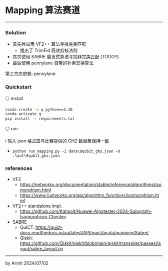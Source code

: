 # Mapping 算法赛道

----

### Solution

- 首先尝试用 VF2++ 算法寻找完美匹配
  - 提出了 TrimFid 高效剪枝法则
- 其次使用 SABRE 启发式算法寻找非完美匹配 (TODO!!)
- 最后使用 pennylane 自带的朴素交换算法

第三方库依赖: pennylane


### Quickstart

⚪ install

```sh
conda create -n q python==3.10
conda activate q
pip install -r requirements.txt
```

⚪ run

ℹ 输入 json 格式应与比赛提供的 GHZ 数据集保持一致  

- `python run_mapping.py -I data\9qubit_ghz.json -O .\out\9qubit_ghz.json`


### references

- VF2
  - https://networkx.org/documentation/stable/reference/algorithms/isomorphism.html
  - https://www.rustworkx.org/api/algorithm_functions/isomorphism.html
- VF2++ standalone impl.
  - https://github.com/Kahsolt/Huawei-Algotester-2024-Subgrahh-Isomorphism-Checker
- SABRE
  - QuICT: https://quict-docs.readthedocs.io/aa/latest/API/quict/qcda/mapping/Sabre/
  - Qiskit: https://github.com/Qiskit/qiskit/blob/main/qiskit/transpiler/passes/layout/sabre_layout.py

----
by Armit
2024/07/02 
